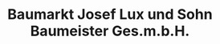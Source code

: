 ---
title: "Baumarkt Josef Lux und Sohn Baumeister Ges.m.b.H."
url: /hainfeld/baumarkt-josef-lux-und-sohn-baumeister-ges-m-b-h/
shop: Baumarkt
---